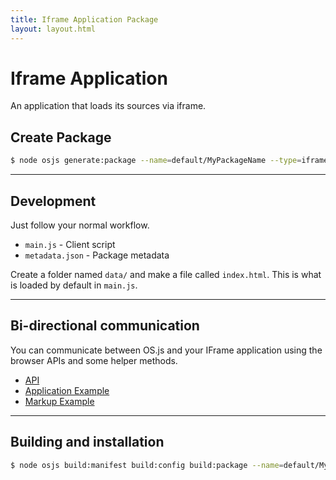 ```yaml
---
title: Iframe Application Package
layout: layout.html
---
```


# Iframe Application

An application that loads its sources via iframe.

## Create Package

```bash
$ node osjs generate:package --name=default/MyPackageName --type=iframe
```

---

## Development

Just follow your normal workflow.

- `main.js` - Client script
- `metadata.json` - Package metadata

Create a folder named `data/` and make a file called `index.html`. This is what is loaded by default in `main.js`.

---

## Bi-directional communication

You can communicate between OS.js and your IFrame application using the browser APIs and some helper methods.

- [API](https://gist.github.com/andersevenrud/ff8b7c48b6a3cf9c823f51c7ff02705f)
- [Application Example](https://gist.github.com/andersevenrud/a5296a51fb55540375e0f88a3a34784c)
- [Markup Example](https://gist.github.com/andersevenrud/6209484db09267c01ca5545c75271948)

---

## Building and installation

```bash
$ node osjs build:manifest build:config build:package --name=default/MyName
```
